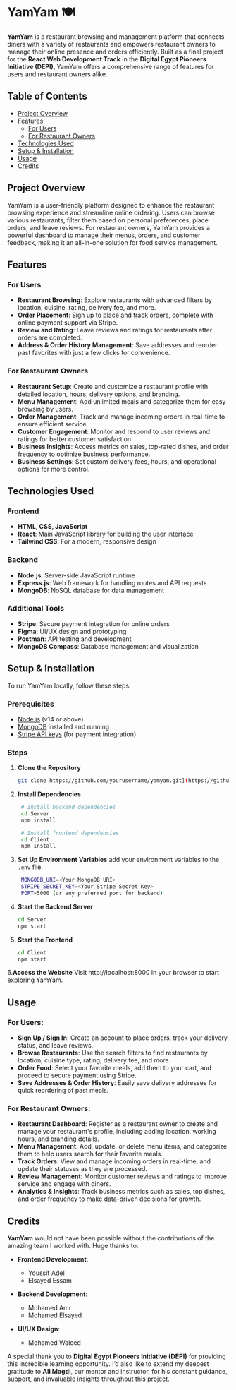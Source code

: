 # YamYam 🍽️

**YamYam** is a restaurant browsing and management platform that connects diners with a variety of restaurants and empowers restaurant owners to manage their online presence and orders efficiently. Built as a final project for the **React Web Development Track** in the **Digital Egypt Pioneers Initiative (DEPI)**, YamYam offers a comprehensive range of features for users and restaurant owners alike.

## Table of Contents
- [Project Overview](#project-overview)
- [Features](#features)
  - [For Users](#for-users)
  - [For Restaurant Owners](#for-restaurant-owners)
- [Technologies Used](#technologies-used)
- [Setup & Installation](#setup--installation)
- [Usage](#usage)
- [Credits](#credits)

## Project Overview

YamYam is a user-friendly platform designed to enhance the restaurant browsing experience and streamline online ordering. Users can browse various restaurants, filter them based on personal preferences, place orders, and leave reviews. For restaurant owners, YamYam provides a powerful dashboard to manage their menus, orders, and customer feedback, making it an all-in-one solution for food service management.

## Features

### For Users
- **Restaurant Browsing**: Explore restaurants with advanced filters by location, cuisine, rating, delivery fee, and more.
- **Order Placement**: Sign up to place and track orders, complete with online payment support via Stripe.
- **Review and Rating**: Leave reviews and ratings for restaurants after orders are completed.
- **Address & Order History Management**: Save addresses and reorder past favorites with just a few clicks for convenience.

### For Restaurant Owners
- **Restaurant Setup**: Create and customize a restaurant profile with detailed location, hours, delivery options, and branding.
- **Menu Management**: Add unlimited meals and categorize them for easy browsing by users.
- **Order Management**: Track and manage incoming orders in real-time to ensure efficient service.
- **Customer Engagement**: Monitor and respond to user reviews and ratings for better customer satisfaction.
- **Business Insights**: Access metrics on sales, top-rated dishes, and order frequency to optimize business performance.
- **Business Settings**: Set custom delivery fees, hours, and operational options for more control.

## Technologies Used

### Frontend
- **HTML, CSS, JavaScript**
- **React**: Main JavaScript library for building the user interface
- **Tailwind CSS**: For a modern, responsive design

### Backend
- **Node.js**: Server-side JavaScript runtime
- **Express.js**: Web framework for handling routes and API requests
- **MongoDB**: NoSQL database for data management

### Additional Tools
- **Stripe**: Secure payment integration for online orders
- **Figma**: UI/UX design and prototyping
- **Postman**: API testing and development
- **MongoDB Compass**: Database management and visualization

## Setup & Installation

To run YamYam locally, follow these steps:

### Prerequisites
- [Node.js](https://nodejs.org/en/download/) (v14 or above)
- [MongoDB](https://www.mongodb.com/try/download/community) installed and running
- [Stripe API keys](https://stripe.com/docs/keys) (for payment integration)

### Steps
1. **Clone the Repository**
   ```bash
   git clone https://github.com/yourusername/yamyam.git](https://github.com/elsayedessam003/YumYum
2. **Install Dependencies**
   ```bash
    # Install backend dependencies
    cd Server
    npm install

    # Install frontend dependencies
    cd Client
    npm install
3. **Set Up Environment Variables**
   add your environment variables to the `.env` file.
   ```bash
    MONGODB_URI=<Your MongoDB URI>
    STRIPE_SECRET_KEY=<Your Stripe Secret Key>
    PORT=5000 (or any preferred port for backend)
4. **Start the Backend Server**
   ```bash
   cd Server
   npm start
5. **Start the Frontend**
   ```bash
   cd Client
   npm start
6.**Access the Website** Visit http://localhost:8000 in your browser to start exploring YamYam.

## Usage

### For Users:
- **Sign Up / Sign In**: Create an account to place orders, track your delivery status, and leave reviews.
- **Browse Restaurants**: Use the search filters to find restaurants by location, cuisine type, rating, delivery fee, and more.
- **Order Food**: Select your favorite meals, add them to your cart, and proceed to secure payment using Stripe.
- **Save Addresses & Order History**: Easily save delivery addresses for quick reordering of past meals.

### For Restaurant Owners:
- **Restaurant Dashboard**: Register as a restaurant owner to create and manage your restaurant's profile, including adding location, working hours, and branding details.
- **Menu Management**: Add, update, or delete menu items, and categorize them to help users search for their favorite meals.
- **Track Orders**: View and manage incoming orders in real-time, and update their statuses as they are processed.
- **Review Management**: Monitor customer reviews and ratings to improve service and engage with diners.
- **Analytics & Insights**: Track business metrics such as sales, top dishes, and order frequency to make data-driven decisions for growth.

## Credits

**YamYam** would not have been possible without the contributions of the amazing team I worked with. Huge thanks to:

- **Frontend Development**:  
  - Youssif Adel  
  - Elsayed Essam

- **Backend Development**:  
  - Mohamed Amr  
  - Mohamed Elsayed

- **UI/UX Design**:  
  - Mohamed Waleed

A special thank you to **Digital Egypt Pioneers Initiative (DEPI)** for providing this incredible learning opportunity. I’d also like to extend my deepest gratitude to **Ali Magdi**, our mentor and instructor, for his constant guidance, support, and invaluable insights throughout this project.  
